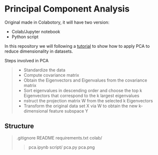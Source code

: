 # Principal Component Analysis

Original made in Colabotory, it will have two version:

* Colab/Jupyter notebook
* Python script

In this repository  we will following a [tutorial](https://towardsdatascience.com/a-complete-guide-to-principal-component-analysis-pca-in-machine-learning-664f34fc3e5a) to show how to apply PCA to reduce dimensionality in datasets.

Steps involved in PCA

> * Standardize the data
> * Compute covariance matrix
> * Obtain the Eigenvectors and Eigenvalues from the covariance matrix
> * Sort eigenvalues in descending order and choose the top k Eigenvectors that correspond to the k largest eigenvalues
> * nstruct the projection matrix W from the selected k Eigenvectors
> * Transform the original data set X via W to obtain the new k-dimensional feature subspace Y

## Structure

> .gitignore
> README
> requirements.txt
> colab/
>> pca.ipynb
> script/
>> pca.py
>> pca.png
